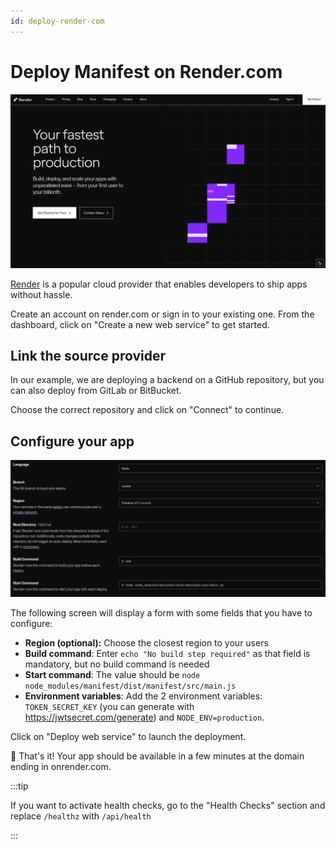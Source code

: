 ```yaml
---
id: deploy-render-com
---
```


# Deploy Manifest on Render.com

![Render.com homepage](./assets/images/deploy/renderhome.png)

[Render](https://render.com) is a popular cloud provider that enables developers to ship apps without hassle.

Create an account on render.com or sign in to your existing one. From the dashboard, click on "Create a new web service" to get started.

## Link the source provider

In our example, we are deploying a backend on a GitHub repository, but you can also deploy from GitLab or BitBucket.

Choose the correct repository and click on "Connect" to continue.

## Configure your app

![Render.com configuration](./assets/images/deploy/render1.png)

The following screen will display a form with some fields that you have to configure:

- **Region (optional):** Choose the closest region to your users
- **Build command**: Enter `echo "No build step required"` as that field is mandatory, but no build command is needed
- **Start command**: The value should be `node node_modules/manifest/dist/manifest/src/main.js`
- **Environment variables**: Add the 2 environment variables: `TOKEN_SECRET_KEY` (you can generate with https://jwtsecret.com/generate) and `NODE_ENV=production`.

Click on "Deploy web service" to launch the deployment.

🎉 That's it! Your app should be available in a few minutes at the domain ending in onrender.com.

:::tip

If you want to activate health checks, go to the "Health Checks" section and replace `/healthz` with `/api/health`

:::
